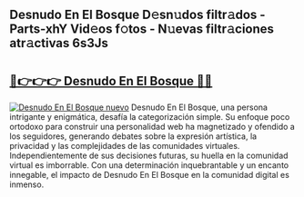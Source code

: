 ## Desnudo En El Bosque D𝚎sn𝚞dos filtr𝚊dos - Parts-xhY Vid𝚎os f𝚘tos - N𝚞evas filtr𝚊ciones atr𝚊ctivas 6s3Js

# <h2><a href="http://mb30r8.tromn.icu/?c=Desnudo+En+El+Bosque">🔗👉👉👉 Desnudo En El Bosque 🔗🔗</a></h2>

[![Desnudo En El Bosque nuevo](https://i.imgur.com/pEAQMta.gif)](http://mb30r8.tromn.icu/?c=Desnudo+En+El+Bosque)
Desnudo En El Bosque, una persona intrigante y enigmática, desafía la categorización simple. Su enfoque poco ortodoxo para construir una personalidad web ha magnetizado y ofendido a los seguidores, generando debates sobre la expresión artística, la privacidad y las complejidades de las comunidades virtuales. Independientemente de sus decisiones futuras, su huella en la comunidad virtual es imborrable. Con una determinación inquebrantable y un encanto innegable, el impacto de Desnudo En El Bosque en la comunidad digital es inmenso.
